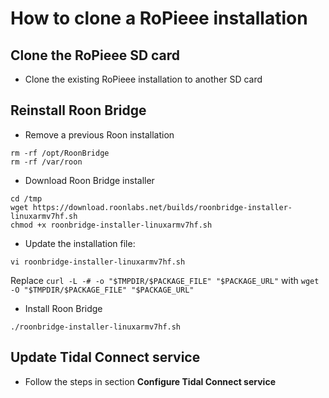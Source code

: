 # How to clone a RoPieee installation

## Clone the RoPieee SD card

* Clone the existing RoPieee installation to another SD card

## Reinstall Roon Bridge

* Remove a previous Roon installation
```shell
rm -rf /opt/RoonBridge
rm -rf /var/roon
```

* Download Roon Bridge installer
```shell
cd /tmp
wget https://download.roonlabs.net/builds/roonbridge-installer-linuxarmv7hf.sh
chmod +x roonbridge-installer-linuxarmv7hf.sh
```

* Update the installation file:
```shell
vi roonbridge-installer-linuxarmv7hf.sh
```

Replace `curl -L -# -o "$TMPDIR/$PACKAGE_FILE" "$PACKAGE_URL"` with `wget -O "$TMPDIR/$PACKAGE_FILE" "$PACKAGE_URL"`

* Install Roon Bridge
```shell
./roonbridge-installer-linuxarmv7hf.sh
```

## Update Tidal Connect service

* Follow the steps in section **Configure Tidal Connect service**
